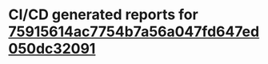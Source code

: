 # CI/CD generated reports for [75915614ac7754b7a56a047fd647ed050dc32091](https://github.com/hydephp/develop/commit/75915614ac7754b7a56a047fd647ed050dc32091)
